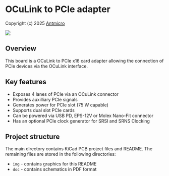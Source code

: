# OCuLink to PCIe adapter
Copyright (c) 2025 [Antmicro](https://www.antmicro.com)

![](img/antmicro-oculink-to-pcie-adapter.png)

## Overview

This board is a OCuLink to PCIe x16 card adapter allowing the connection of PCIe devices via the OCuLink interface.

## Key features

- Exposes 4 lanes of PCIe via an OCuLink connector
- Provides auxilliary PCIe signals 
- Generates power for PCIe slot (75 W capable)
- Supports dual slot PCIe cards
- Can be powered via USB PD, EPS-12V or Molex Nano-Fit connector
- Has an optional PCIe clock generator for SRSI and SRNS Clocking

## Project structure

The main directory contains KiCad PCB project files and README. The remaining files are stored in the following
directories:

-   `img` - contains graphics for this README
-   `doc` - contains schematics in PDF format

